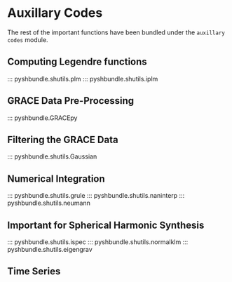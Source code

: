 # Auxillary Codes

The rest of the important functions have been bundled under the `auxillary codes` module. 

## Computing Legendre functions
::: pyshbundle.shutils.plm
::: pyshbundle.shutils.iplm

## GRACE Data Pre-Processing
::: pyshbundle.GRACEpy

## Filtering the GRACE Data
::: pyshbundle.shutils.Gaussian
 
## Numerical Integration
::: pyshbundle.shutils.grule
::: pyshbundle.shutils.naninterp
::: pyshbundle.shutils.neumann

## Important for Spherical Harmonic Synthesis
::: pyshbundle.shutils.ispec
::: pyshbundle.shutils.normalklm
::: pyshbundle.shutils.eigengrav

## Time Series